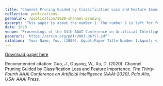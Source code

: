 ```yaml
---
title: "Channel Pruning Guided by Classification Loss and Feature Importance"
collection: publications
permalink: /publication/2020-channel-pruning
excerpt: 'This paper is about the number 1. The number 2 is left for future work.'
date: 2020
venue: 'Proceedings of the 34th AAAI Conference on Artificial Intelligence'
paperurl: 'https://arxiv.org/pdf/2003.06757.pdf'
citation: 'Your Name, You. (2009). &quot;Paper Title Number 1.&quot; <i>Journal 1</i>. 1(1).'
---
```


[Download paper here](https://arxiv.org/pdf/2003.06757.pdf)

Recommended citation: Guo, J., Ouyang, W., Xu, D. (2020). Channel Pruning Guided by Classification Loss and Feature Importance. <i>The Thirty-Fourth AAAI Conference on Artificial Intelligence (AAAI-2020)<i>, Palo Alto, USA: AAAI Press.

